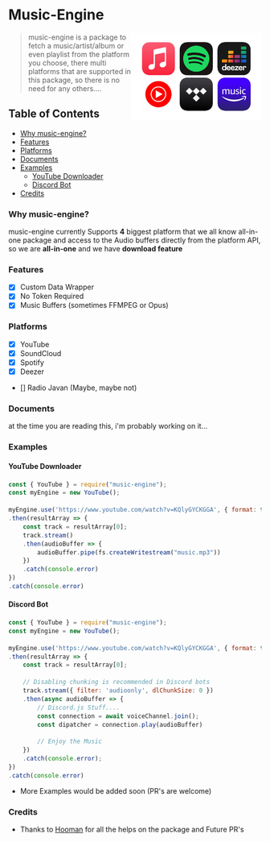 # Music-Engine

<a href="https://github.com/EhsanFox/music-engine/">
    <img src="https://raw.githubusercontent.com/EhsanFox/music-engine/main/images/music-engine-logo.png" width="260" align="right" alt="music-engine-logo">
</a>

> music-engine is a package to fetch a music/artist/album or even playlist from the platform you choose, there multi platforms that are supported in this package, so there is no need for any others....

## Table of Contents
- [Why music-engine?](#why-music-engine)
- [Features](#features)
- [Platforms](#platforms)
- [Documents](#documents)
- [Examples](#examples)
    - [YouTube Downloader](#youtube-downloader)
    - [Discord Bot](#discord-bot)
- [Credits](#credits)

### Why music-engine?
music-engine currently Supports **4** biggest platform that we all know all-in-one package and access to the Audio buffers directly from the platform API, so we are **all-in-one** and we have **download feature**

### Features
- [x] Custom Data Wrapper
- [x] No Token Required
- [x] Music Buffers (sometimes FFMPEG or Opus)

### Platforms
- [x] YouTube
- [x] SoundCloud
- [x] Spotify
- [x] Deezer
- [] Radio Javan (Maybe, maybe not)

### Documents
at the time you are reading this, i'm probably working on it...

### Examples

#### YouTube Downloader
```js
const { YouTube } = require("music-engine");
const myEngine = new YouTube();

myEngine.use('https://www.youtube.com/watch?v=KQlyGYCKGGA', { format: true })
.then(resultArray => {
    const track = resultArray[0];
    track.stream()
    .then(audioBuffer => {
        audioBuffer.pipe(fs.createWritestream("music.mp3"))
    })
    .catch(console.error)
})
.catch(console.error)
```

#### Discord Bot
```js
const { YouTube } = require("music-engine");
const myEngine = new YouTube();

myEngine.use('https://www.youtube.com/watch?v=KQlyGYCKGGA', { format: true })
.then(resultArray => {
    const track = resultArray[0];

    // Disabling chunking is recommended in Discord bots
    track.stream({ filter: 'audioonly', dlChunkSize: 0 })
    .then(async audioBuffer => {
        // Discord.js Stuff....
        const connection = await voiceChannel.join();
        const dipatcher = connection.play(audioBuffer)
        
        // Enjoy the Music
    })
    .catch(console.error);
})
.catch(console.error)
```
- More Examples would be added soon (PR's are welcome)

### Credits
- Thanks to [Hooman](https://github.com/Scrip7) for all the helps on the package and Future PR's